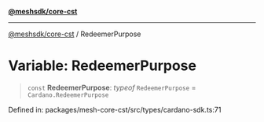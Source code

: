 [**@meshsdk/core-cst**](../README.md)

***

[@meshsdk/core-cst](../globals.md) / RedeemerPurpose

# Variable: RedeemerPurpose

> `const` **RedeemerPurpose**: *typeof* `RedeemerPurpose` = `Cardano.RedeemerPurpose`

Defined in: packages/mesh-core-cst/src/types/cardano-sdk.ts:71
